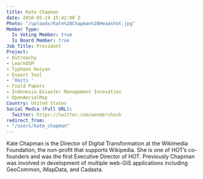 ```yaml
---
title: Kate Chapman
date: 2010-05-24 15:42:00 Z
Photo: "/uploads/Kate%20Chapman%20Headshot.jpg"
Member Type:
  Is Voting Member: true
  Is Board Member: true
Job Title: President
Project:
- Outreachy
- LearnOSM
- Typhoon Haiyan
- Export Tool
- 'Haiti '
- Field Papers
- Indonesia Disaster Management Innovation
- OpenAerialMap
Country: United States
Social Media (Full URL):
  Twitter: https://twitter.com/wonderchock
redirect_from:
- "/users/kate_chapman"
---
```


Kate Chapman is the Director of Digital Transformation at the Wikimedia Foundation, the non-profit that supports Wikipedia.  She is one of HOT’s co-founders and was the first Executive Director of HOT. Previously Chapman was involved in development of multiple web-GIS applications including GeoCommon, iMapData, and Cadasta.